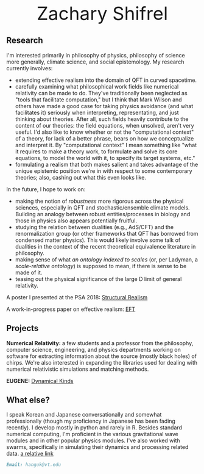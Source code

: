 <center><font size="50">Zachary Shifrel</font></center>



## Research
I'm interested primarily in philosophy of physics, philosophy of science more generally, climate science, and social epistemology. My research currently involves:
- extending effective realism into the domain of QFT in curved spacetime. 
- carefully examining what philosophical work fields like numerical relativity can be made to do. They've traditionally been neglected as "tools that facilitate computation," but I think that Mark Wilson and others have made a good case for taking physics avoidance (and what facilitates it) seriously when interpreting, representating, and just thinking about theories. After all, such fields heavily contribute to the content of our theories: the field equations, when unsolved, aren't very useful. I'd also like to know whether or not the "computational context" of a theory, for lack of a better phrase, bears on how we conceptualize and interpret it. By "computational context" I mean something like "what it requires to make a theory work, to formulate and solve its core equations, to model the world with it, to specify its target systems, etc." 
- formulating a realism that both makes salient and takes advantage of the unique epistemic position we're in with respect to some contemporary theories; also, cashing out what this even looks like. 

In  the future, I hope to work on:

- making the notion of *robustness* more rigorous across the physical sciences, especially in QFT and stochastic/ensemble climate models. Building an analogy between robust entities/processes in biology and those in physics also appears potentially fruitful.
- studying the relation between dualities (e.g., AdS/CFT) and the renormalization group (or other frameworks that QFT has borrowed from condensed matter physics). This would likely involve some talk of dualities in the context of the recent theoretical equivalence literature in philosophy. 
- making sense of what *an ontology indexed to scales* (or, per Ladyman, a *scale-relative ontology*) is supposed to mean, if there is sense to be made of it. 
- teasing out the physical significance of the large D limit of general relativity. 

A poster I presented at the PSA 2018: [Structural Realism](https://drive.google.com/file/d/15Sy7E3FPuADUNg7Ir8AZpS0IM2pwMSoo/view?usp=sharing)

A work-in-progress paper on effective realism: [EFT](https://www.overleaf.com/read/ysyfnnqpzwsr)

## Projects

**Numerical Relativity:** a few students and a professor from the philosophy, computer science, engineering, and physics departments working on software for extracting information about the source (mostly black holes) of chirps. We're also interested in expanding the libraries used for dealing with numerical relativistic simulations and matching methods. 

**EUGENE:** [Dynamical Kinds](https://github.com/jantzen/eugene)


## What else?

I speak Korean and Japanese conversationally and somewhat professionally (though my proficiency in Japanese has been fading recently). I develop mostly in python and rarely in R. Besides standard numerical computing, I'm proficient in the various gravitational wave modules and in other popular physics modules. I've also worked with swarms, specifically in simulating their dynamics and processing related data. [a relative link](posts/2019-06-03-Logic-Fetishists.markdown)

 
```markdown
Email: hanguk@vt.edu
```


